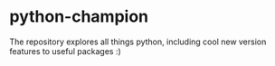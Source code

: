 # python-champion
The repository explores  all things python, including cool new version features to useful packages :)
